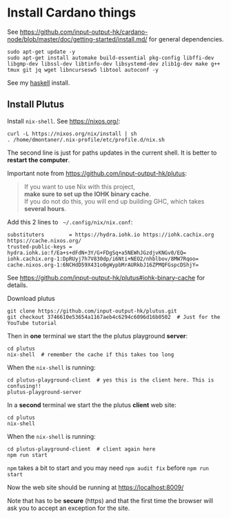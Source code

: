 # Install Cardano things

See <https://github.com/input-output-hk/cardano-node/blob/master/doc/getting-started/install.md/> for general dependencies.

    sudo apt-get update -y
    sudo apt-get install automake build-essential pkg-config libffi-dev libgmp-dev libssl-dev libtinfo-dev libsystemd-dev zlib1g-dev make g++ tmux git jq wget libncursesw5 libtool autoconf -y

See my [haskell](haskell) install.


## Install Plutus

Install `nix-shell`. See <https://nixos.org/>:

    curl -L https://nixos.org/nix/install | sh
    . /home/dmontaner/.nix-profile/etc/profile.d/nix.sh

The second line is just for paths updates in the current shell.
It is better to __restart the computer__.


Important note from <https://github.com/input-output-hk/plutus>:

> If you want to use Nix with this project,  
> __make sure to set up the IOHK binary cache__.  
> If you do not do this, you will end up building GHC, which takes __several hours__.


Add this 2 lines to ` ~/.config/nix/nix.conf`:

    substituters        = https://hydra.iohk.io https://iohk.cachix.org https://cache.nixos.org/
    trusted-public-keys = hydra.iohk.io:f/Ea+s+dFdN+3Y/G+FDgSq+a5NEWhJGzdjvKNGv0/EQ= iohk.cachix.org-1:DpRUyj7h7V830dp/i6Nti+NEO2/nhblbov/8MW7Rqoo= cache.nixos.org-1:6NCHdD59X431o0gWypbMrAURkbJ16ZPMQFGspcDShjY=

See <https://github.com/input-output-hk/plutus#iohk-binary-cache> for details.


Download plutus

    git clone https://github.com/input-output-hk/plutus.git
    git checkout 3746610e53654a1167aeb4c6294c6096d16b0502  # Just for the YouTube tutorial

Then in __one__ terminal we start the  the plutus playground __server__:

    cd plutus
    nix-shell  # remember the cache if this takes too long

When the `nix-shell` is running:

    cd plutus-playground-client  # yes this is the client here. This is confusing!!
    plutus-playground-server
    

In a __second__ terminal we start the the plutus  __client__ web site:

    cd plutus
    nix-shell

When the `nix-shell` is running:

    cd plutus-playground-client  # client again here
    npm run start

`npm` takes a bit to start and you may need `npm audit fix` before `npm run start`

Now the web site should be running at <https://localhost:8009/>

Note that has to be __secure__ (https) and that the first time the browser will ask you to accept an exception for the site.

